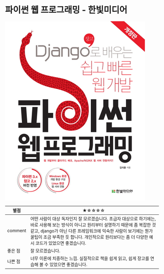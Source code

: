 # 파이썬 웹 프로그래밍 - 한빛미디어

![img](img/4/x9791162241042.jpg)

| 별점    | ★☆☆☆☆                                                        |
| ------- | ------------------------------------------------------------ |
| comment | 어떤 사람이 대상 독자인지 잘 모르겠습니다. 초급자 대상으로 하기에는, 바로 사용해 보는 방식이 아니고 원리부터 설명하기 때문에 좀 복잡한 것 같고, django가 아닌 다른 프레임워크에 익숙한 사람이 보기에는 뭔가 꿀팁이 조금 부족한 듯 합니다. 개인적으로 원리보다는 좀 더 다양한 예시 코드가 있었으면 좋겠습니다. |
| 좋은 점 | 잘 모르겠습니다.                                             |
| 나쁜 점 | 너무 이론에 치중하는 느낌. 실질적으로 책을 쉽게 읽고, 쉽게 장고를 연습해 볼 수 있었으면 좋겠습니다. |

